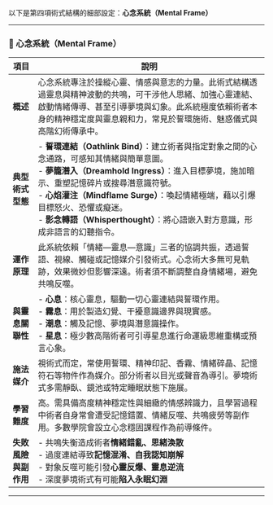 以下是第四項術式結構的細部設定：**心念系統（Mental Frame）**

---

### 🧠 心念系統（Mental Frame）

| 項目           | 說明 |
|----------------|------|
| **概述**       | 心念系統專注於操縱心靈、情感與意志的力量。此術式結構透過靈息與精神波動的共鳴，可干涉他人思緒、加強心靈連結、啟動情緒傳導、甚至引導夢境與幻象。此系統極度依賴術者本身的精神穩定度與靈息親和力，常見於誓環施術、魅惑儀式與高階幻術傳承中。 |
| **典型術式型態** | - **誓環連結（Oathlink Bind）**：建立術者與指定對象之間的心念通路，可感知其情緒與簡單意圖。  <br> - **夢籠潛入（Dreamhold Ingress）**：進入目標夢境，施加暗示、重塑記憶碎片或搜尋潛意識符號。  <br> - **心焰灌注（Mindflame Surge）**：喚起情緒極端，藉以引爆目標怒火、恐懼或癡迷。  <br> - **影念轉語（Whisperthought）**：將心語嵌入對方意識，形成非語言的幻聽指令。 |
| **運作原理**     | 此系統依賴「情緒—靈息—意識」三者的協調共振，透過誓語、視線、觸碰或記憶媒介引發術式。心念術大多無可見軌跡，效果微妙但影響深遠。術者須不斷調整自身情緒場，避免共鳴反噬。 |
| **與靈息關聯性** | - **心息**：核心靈息，驅動一切心靈連結與誓環作用。  <br> - **霧息**：用於製造幻覺、干擾意識邊界與現實感。  <br> - **潮息**：觸及記憶、夢境與潛意識操作。  <br> - **星息**：極少數高階術者可引導星息進行命運級思維重構或預言心象。 |
| **施法媒介**     | 視術式而定，常使用誓環、精神印記、香霧、情緒碎晶、記憶符石等物件作為媒介。部分術者以目光或聲音為導引。夢境術式多需靜臥、鏡池或特定睡眠狀態下施展。 |
| **學習難度**     | 高。需具備高度精神穩定性與細緻的情感辨識力，且學習過程中術者自身常會遭受記憶錯置、情緒反噬、共鳴疲勞等副作用。多數學院會設立心念穩固課程作為前導條件。 |
| **失敗風險與副作用** | - 共鳴失衡造成術者**情緒錯亂、思緒渙散**  <br> - 過度連結導致**記憶混淆、自我認知崩解**  <br> - 對象反噬可能引發**心靈反爆、靈息逆流**  <br> - 深度夢境術式有可能**陷入永眠幻淵** |

---